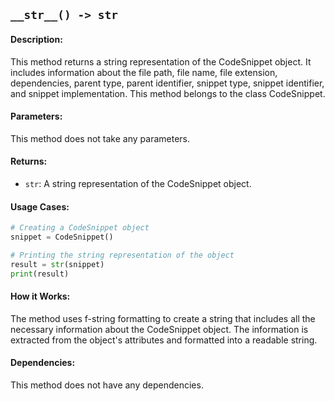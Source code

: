 ## `__str__() -> str`

#### Description:
This method returns a string representation of the CodeSnippet object. It includes information about the file path, file name, file extension, dependencies, parent type, parent identifier, snippet type, snippet identifier, and snippet implementation. This method belongs to the class CodeSnippet.

#### Parameters:
This method does not take any parameters.

#### Returns:
- `str`: A string representation of the CodeSnippet object.

#### Usage Cases:

```python
# Creating a CodeSnippet object
snippet = CodeSnippet()

# Printing the string representation of the object
result = str(snippet)
print(result)
```

#### How it Works:
The method uses f-string formatting to create a string that includes all the necessary information about the CodeSnippet object. The information is extracted from the object's attributes and formatted into a readable string.

#### Dependencies:
This method does not have any dependencies.